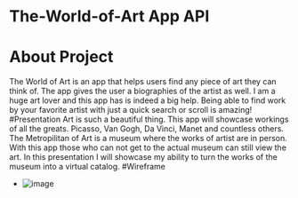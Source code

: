 # The-World-of-Art App API
# About Project
The World of Art is an app that helps users find any piece of art they can think of. The app gives the user a biographies of the artist as well. I am a huge art lover and this app has is indeed a big help. Being able to find work by your favorite artist with just a quick search or scroll is amazing!
#Presentation
Art is such a beautiful thing. This app will showcase workings of all the greats. Picasso, Van Gogh, Da Vinci, Manet and countless others. The Metropilitan of Art is a museum where the works of artist are in person. With this app those who can not get to the actual museum can still view the art. In this presentation I will showcase my ability to turn the works of the museum into a virtual catalog.
#Wireframe
 * ![image](https://res.cloudinary.com/dkyvfb3y2/image/upload/v1726602970/Screenshot_2024-09-17_113304_izucg2.png)
